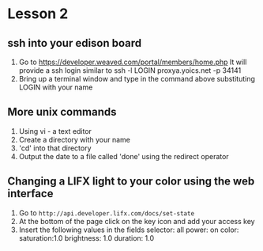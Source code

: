 # Lesson 2

## ssh into your edison board
1. Go to https://developer.weaved.com/portal/members/home.php
It will provide a ssh login similar to
ssh -l LOGIN proxya.yoics.net -p 34141
2. Bring up a terminal window and type in the command above substituting LOGIN with your name

## More unix commands
1. Using vi - a text editor
1. Create a directory with your name
2. 'cd' into that directory
3. Output the date to a file called 'done' using the redirect operator 

## Changing a LIFX light to your color using the web interface
1. Go to `http://api.developer.lifx.com/docs/set-state`
2. At the bottom of the page click on the key icon and add your access key
3. Insert the following values in the fields
selector: all
power: on
color: <your color> saturation:1.0
brightness: 1.0
duration: 1.0

